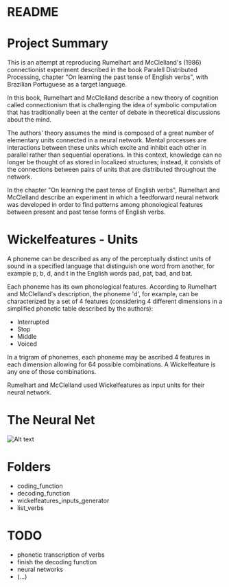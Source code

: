 # README

# Project Summary

This is an attempt at reproducing Rumelhart and McClelland's (1986) connectionist experiment described  in the book Paralell Distributed Processing, chapter "On learning the past tense of English verbs", with Brazilian Portuguese as a target language.

In this book, Rumelhart and McClelland describe a new theory of cognition called connectionism that is challenging the idea of symbolic computation that has traditionally been at the center of debate in theoretical discussions about the mind. 

The authors' theory assumes the mind is composed of a great number of elementary units connected in a neural network. Mental processes are interactions between these units which excite and inhibit each other in parallel rather than sequential operations. In this context, knowledge can no longer be thought of as stored in localized structures; instead, it consists of the connections between pairs of units that are distributed throughout the network. 

In the chapter "On learning the past tense of English verbs", Rumelhart and McClelland describe an experiment in which a feedforward neural network was developed in order to find patterns among phonological features between present and past tense forms of English verbs.

# Wickelfeatures - Units

A phoneme can be described as any of the perceptually distinct units of sound in a specified language that distinguish one word from another, for example p, b, d, and t in the English words pad, pat, bad, and bat.

Each phoneme has its own phonological features. According to Rumelhart and McClelland's description, the phoneme 'd', for example, can be characterized by a set of 4 features (considering 4 different dimensions in a simplified phonetic table described by the authors):  

  - Interrupted
  - Stop
  - Middle
  - Voiced

In a trigram of phonemes, each phoneme may be ascribed 4 features in each dimension allowing for 64 possible combinations. A Wickelfeature is any one of those combinations. 

Rumelhart and McClelland used Wickelfeatures as input units for their neural network.

# The Neural Net 

![Alt text](/Users/Beatriz/Dropbox/Linguística/algoritmos/principal/neuralnet.jpg)


# Folders 
 - coding_function
 - decoding_function
 - wickelfeatures_inputs_generator
 - list_verbs
 
# TODO
- phonetic transcription of verbs
- finish the decoding function
- neural networks
- (...)

